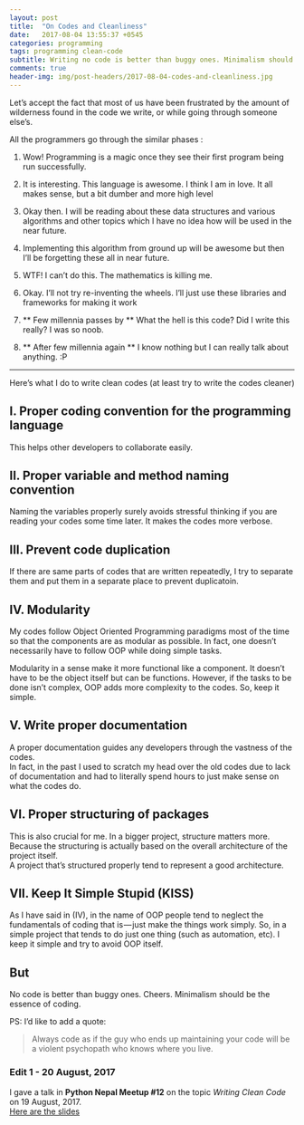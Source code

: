 ```yaml
---
layout: post
title:  "On Codes and Cleanliness"
date:   2017-08-04 13:55:37 +0545
categories: programming
tags: programming clean-code
subtitle: Writing no code is better than buggy ones. Minimalism should be the essence of coding. Just Keep It Simple Stupid(KISS).
comments: true
header-img: img/post-headers/2017-08-04-codes-and-cleanliness.jpg
---
```


Let’s accept the fact that most of us have been frustrated by the amount of wilderness found in the code we write, or while going through someone else’s.

All the programmers go through the similar phases :

1. Wow! Programming is a magic once they see their first program being run successfully.

2. It is interesting. This language is awesome. I think I am in love. It all makes sense, but a bit dumber and more high level

3. Okay then. I will be reading about these data structures and various algorithms and other topics which I have no idea how will be used in the near future.

4. Implementing this algorithm from ground up will be awesome but then I’ll be forgetting these all in near future.

5. WTF! I can’t do this. The mathematics is killing me.

6. Okay. I’ll not try re-inventing the wheels. I’ll just use these libraries and frameworks for making it work

7. ** Few millennia passes by ** What the hell is this code? Did I write this really? I was so noob.

8. ** After few millennia again ** I know nothing but I can really talk about anything. :P

--------

Here’s what I do to write clean codes (at least try to write the codes cleaner)

## I. Proper coding convention for the programming language
This helps other developers to collaborate easily.

## II. Proper variable and method naming convention
Naming the variables properly surely avoids stressful thinking if you are reading your codes some time later. It makes the codes more verbose.

## III. Prevent code duplication
If there are same parts of codes that are written repeatedly, I try to separate them and put them in a separate place to prevent duplicatoin.

## IV. Modularity
My codes follow Object Oriented Programming paradigms most of the time so that the components are as modular as possible. In fact, one doesn’t necessarily have to follow OOP while doing simple tasks.  

Modularity in a sense make it more functional like a component. It doesn’t have to be the object itself but can be functions.
However, if the tasks to be done isn’t complex, OOP adds more complexity to the codes. So, keep it simple.

## V. Write proper documentation
A proper documentation guides any developers through the vastness of the codes.  
In fact, in the past I used to scratch my head over the old codes due to lack of documentation and had to literally spend hours to just make sense on what the codes do.

## VI. Proper structuring of packages
This is also crucial for me. In a bigger project, structure matters more. Because the structuring is actually based on the overall architecture of the project itself.  
A project that’s structured properly tend to represent a good architecture.

## VII. Keep It Simple Stupid (KISS)
As I have said in (IV), in the name of OOP people tend to neglect the fundamentals of coding that is — just make the things work simply.
So, in a simple project that tends to do just one thing (such as automation, etc). I keep it simple and try to avoid OOP itself.

## But
No code is better than buggy ones. Cheers. Minimalism should be the essence of coding.

PS: I’d like to add a quote:

> Always code as if the guy who ends up maintaining your code will be a violent psychopath who knows where you live.

### Edit 1 - 20 August, 2017
I gave a talk in **Python Nepal Meetup #12** on the topic *Writing Clean Code* on 19 August, 2017.  
[Here are the slides](http://www.nishanpantha.com.np/writing-clean-code/)
